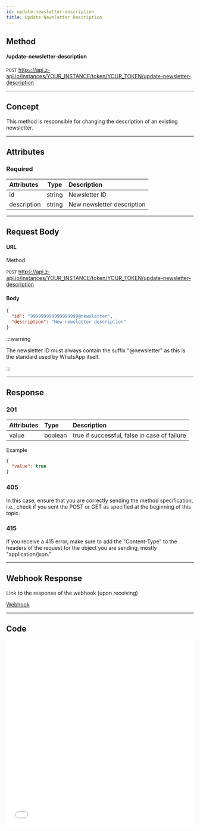 ```yaml
---
id: update-newsletter-description
title: Update Newsletter Description
---
```


## Method

#### /update-newsletter-description

`POST` https://api.z-api.io/instances/YOUR_INSTANCE/token/YOUR_TOKEN/update-newsletter-description

---

## Concept

This method is responsible for changing the description of an existing newsletter.

---

## Attributes

### Required

| Attributes  |  Type  | Description               |
| :--------- | :----: | :---------------------- |
| id         | string | Newsletter ID             |
| description | string | New newsletter description |


---

## Request Body

#### URL

Method

`POST` https://api.z-api.io/instances/YOUR_INSTANCE/token/YOUR_TOKEN/update-newsletter-description

#### Body

```json
{
  "id": "999999999999999999@newsletter",
  "description": "New newsletter description"
}
```

:::warning

The newsletter ID must always contain the suffix "@newsletter" as this is the standard used by WhatsApp itself.

:::

---

## Response

### 201

| Attributes | Type    | Description                                           |
| :-------- | :------ | :-------------------------------------------------- |
| value     | boolean | true if successful, false in case of failure |

Example

```json
{
  "value": true
}
```

### 405

In this case, ensure that you are correctly sending the method specification, i.e., check if you sent the POST or GET as specified at the beginning of this topic.

### 415

If you receive a 415 error, make sure to add the "Content-Type" to the headers of the request for the object you are sending, mostly "application/json."

---

## Webhook Response

Link to the response of the webhook (upon receiving)

[Webhook](../webhooks/on-message-received#response)

---

## Code

<iframe src="//api.apiembed.com/?source=https://raw.githubusercontent.com/Z-API/z-api-docs/main/json-examples/update-newsletter-description.json&targets=all" frameborder="0" scrolling="no" width="100%" height="500px" seamless></iframe>
